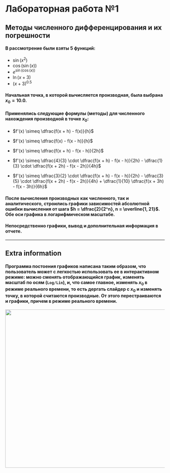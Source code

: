 # Лабораторная работа №1
## Методы численного дифференцирования и их погрешности


#### В рассмотрение были взяты 5 функций:
- $\sin(x^2)$
- $\cos(\sin(x))$
- $e^{\sin(\cos(x))}$
- $\ln(x + 3)$
- $(x + 3)^{0.5}$ 

#### Начальная точка, в которой вычисляется производная, была выбрана $x_0 = 10.0$.

#### Применялись следующие формулы (методы) для численного нахождения производной в точке $x_0$:
- $f'(x) \simeq \dfrac{f(x + h) - f(x)}{h}$

- $f'(x) \simeq \dfrac{f(x) - f(x - h)}{h}$

- $f'(x) \simeq \dfrac{f(x + h) - f(x - h)}{2h}$

- $f'(x) \simeq \dfrac{4}{3} \cdot \dfrac{f(x + h) - f(x - h)}{2h} - \dfrac{1}{3} \cdot \dfrac{f(x + 2h) - f(x - 2h)}{4h}$

- $f'(x) \simeq \dfrac{3}{2} \cdot \dfrac{f(x + h) - f(x - h)}{2h} - \dfrac{3}{5} \cdot \dfrac{f(x + 2h) - f(x - 2h)}{4h} + \dfrac{1}{10} \dfrac{f(x + 3h) - f(x - 3h)}{6h}$


#### После вычисления производных как численного, так и аналитического, строились графики зависимостей абсолютной ошибки вычисления от шага $h = \dfrac{2}{2^n}, n = \overline{1, 21}$. Обе оси графика в логарифмическом масштабе. 

#### Непосредственно графики, вывод и дополнительная информация в отчете.


------------------

## **Extra information**
#### Программа постоения графиков написана таким образом, что пользователь может с легкостью использовать ее в интерактивном режиме: можно сменять отображающийся график, изменять масштаб по осям (`Log/Lin`), и, что самое главное, изменять $x_0$ в режиме реального времени, то есть дергать слайдер с $x_0$ и изменять точку, в которой считаются производные. От этого перестраиваются и графики, причем в режиме реального времени.

<p align="center">
    <img src="./Pictures/Plots.gif" width="750" height="500" />
</p>